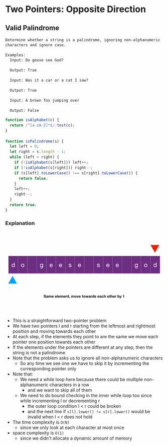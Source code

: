 # Two Pointers: Opposite Direction
## Valid Palindrome
```
Determine whether a string is a palindrome, ignoring non-alphanumeric characters and ignore case.

Examples:
  Input: Do geese see God?
  
  Output: True

  Input: Was it a car or a cat I saw?
  
  Output: True

  Input: A brown fox jumping over
  
  Output: False
```
```javascript
function isAlphabet(c) {
  return /^[a-zA-Z]*$/.test(c);
}

function isPalindrome(s) {
  let left = 0;
  let right = s.length - 1;
  while (left < right) {
    if (!isAlphabet(s[left])) left++;
    if (!isAlphabet(s[right])) right--;
    if (s[left].toLowerCase() !== s[right].toLowerCase()) {
      return false;
    }
    left++;
    right--;
  }
  return true;
}
```
### Explanation

![validPalindrome](../../images/validPalindrome.gif)

- This is a straightforward two-pointer problem
- We have two pointers l and r starting from the leftmost and rightmost position and moving towards each other
- At each step, if the elements they point to are the same we move each pointer one position towards each other
- If the elements under the pointers are different at any step, then the string is not a palindrome
- Note that the problem asks us to ignore all non-alphanumeric characters
  - So any time we see one we have to skip it by incrementing the corresponding pointer only
- Note that:
  - We need a while loop here because there could be multiple non-alphanumeric characters in a row
    - and we want to skip all of them
  - We need to do bound checking in the inner while loop too since while incrementing l or decrementing r
    - the outer loop condition l < r could be broken
    - and the next line if `s[l].lower() != s[r].lower()` would be invalid when l < r does not hold
- The time complexity is `O(N)`
  - since we only look at each character at most once
- space complexity is `O(1)`
  - since we didn't allocate a dynamic amount of memory
